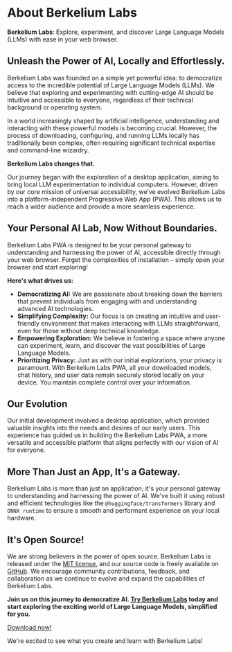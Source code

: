 # About Berkelium Labs

**Berkelium Labs**: Explore, experiment, and discover Large Language Models (LLMs) with ease in your web browser.

## Unleash the Power of AI, Locally and Effortlessly.

Berkelium Labs was founded on a simple yet powerful idea: to democratize access to the incredible potential of Large Language Models (LLMs). We believe that exploring and experimenting with cutting-edge AI should be intuitive and accessible to everyone, regardless of their technical background or operating system.

In a world increasingly shaped by artificial intelligence, understanding and interacting with these powerful models is becoming crucial. However, the process of downloading, configuring, and running LLMs locally has traditionally been complex, often requiring significant technical expertise and command-line wizardry.

**Berkelium Labs changes that.**

Our journey began with the exploration of a desktop application, aiming to bring local LLM experimentation to individual computers. However, driven by our core mission of universal accessibility, we’ve evolved Berkelium Labs into a platform-independent Progressive Web App (PWA). This allows us to reach a wider audience and provide a more seamless experience.

## Your Personal AI Lab, Now Without Boundaries.

Berkelium Labs PWA is designed to be your personal gateway to understanding and harnessing the power of AI, accessible directly through your web browser. Forget the complexities of installation – simply open your browser and start exploring!

**Here's what drives us:**

* **Democratizing AI:** We are passionate about breaking down the barriers that prevent individuals from engaging with and understanding advanced AI technologies.
* **Simplifying Complexity:** Our focus is on creating an intuitive and user-friendly environment that makes interacting with LLMs straightforward, even for those without deep technical knowledge.
* **Empowering Exploration:** We believe in fostering a space where anyone can experiment, learn, and discover the vast possibilities of Large Language Models.
* **Prioritizing Privacy:** Just as with our initial explorations, your privacy is paramount. With Berkelium Labs PWA, all your downloaded models, chat history, and user data remain securely stored locally on your device. You maintain complete control over your information.

## Our Evolution

Our initial development involved a desktop application, which provided valuable insights into the needs and desires of our early users. This experience has guided us in building the Berkelium Labs PWA, a more versatile and accessible platform that aligns perfectly with our vision of AI for everyone.

## More Than Just an App, It's a Gateway.

Berkelium Labs is more than just an application; it's your personal gateway to understanding and harnessing the power of AI. We've built it using robust and efficient technologies like the `@huggingface/transformers` library and `ONNX runtime` to ensure a smooth and performant experience on your local hardware.

## It's Open Source!

We are strong believers in the power of open source. Berkelium Labs is released under the [MIT license](https://github.com/BerkeliumLabs/Berkelium-labs/blob/main/LICENSE), and our source code is freely available on [GitHub](https://github.com/BerkeliumLabs/Berkelium-labs/). We encourage community contributions, feedback, and collaboration as we continue to evolve and expand the capabilities of Berkelium Labs.

**Join us on this journey to democratize AI. [Try Berkelium Labs](https://berkeliumlabs.com/lab/) today and start exploring the exciting world of Large Language Models, simplified for you.**

[Download now!](https://github.com/BerkeliumLabs/Berkelium-labs/releases)

We're excited to see what you create and learn with Berkelium Labs!